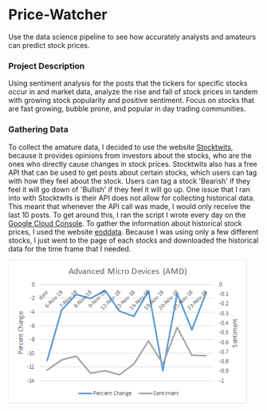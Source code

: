 # Price-Watcher
Use the data science pipeline to see how accurately analysts and amateurs can predict stock prices.

### Project Description
Using sentiment analysis for the posts that the tickers for specific stocks occur in and market data, analyze the rise and fall of stock prices in tandem with growing stock popularity and positive sentiment.  Focus on stocks that are fast growing, bubble prone, and popular in day trading communities.
### Gathering Data
To collect the amature data, I decided to use the website [Stocktwits](https://stocktwits.com/), because it provides opinions from investors about the stocks, who are the ones who directly cause changes in stock prices.  Stocktwits also has a free API that can be used to get posts about certain stocks, which users can tag with how they feel about the stock.  Users can tag a stock 'Bearish' if they feel it will go down of 'Bullish' if they feel it will go up.
One issue that I ran into with Stocktwits is their API does not allow for collecting historical data.  This meant that whenever the API call was made, I would only receive the last 10 posts.  To get around this, I ran the script I wrote every day on the [Google Cloud Console](https://cloud.google.com/cloud-console/).
To gather the information about historical stock prices, I used the website [eoddata](http://eoddata.com/).  Because I was using only a few different stocks, I just went to the page of each stocks and downloaded the historical data for the time frame that I needed.




![alt text](/finalGraphs/AMD.png?raw=true)
